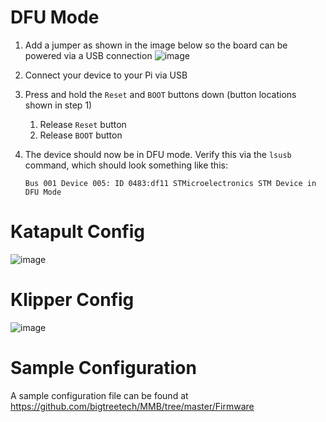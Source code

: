 # DFU Mode
1.  Add a jumper as shown in the image below so the board can be powered via a USB connection
    ![image](https://github.com/Esoterical/voron_canbus/assets/124253477/c5f00b2a-c6dc-4f80-b9aa-4b963d21a580)


2. Connect your device to your Pi via USB
3. Press and hold the `Reset` and `BOOT` buttons down (button locations shown in step 1)
    1. Release `Reset` button
    2. Release `BOOT` button
4. The device should now be in DFU mode. Verify this via the `lsusb` command, which should look something like this:
    ```
    Bus 001 Device 005: ID 0483:df11 STMicroelectronics STM Device in DFU Mode
    ```

# Katapult Config

![image](https://github.com/Esoterical/voron_canbus/assets/124253477/649a5bb8-f35f-42fc-b643-02341e1f4d05)


# Klipper Config

![image](https://github.com/Esoterical/voron_canbus/assets/124253477/ef7f82f2-b5b9-469d-b1aa-9bad94a4c949)


# Sample Configuration

A sample configuration file can be found at https://github.com/bigtreetech/MMB/tree/master/Firmware
